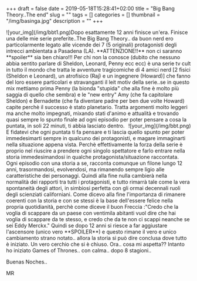 +++
draft = false
date = 2019-05-18T15:28:41+02:00
title = "Big Bang Theory..The end"
slug = ""
tags = []
categories = []
thumbnail = "/img/basinga.jpg"
description = ""
+++
<DIV  style="float:left;">![your_img](/img/bbt1.png)</DIV>
Dopo esattamente 12 anni finisce un'era. Finisce una delle mie serie preferite..The Big Bang Theory.. da buon nerd ero particolarmente legato alle vicende dei 7 (5 originali) protagonisti degli intrecci ambientata a Pasadena (LA). **ATTENZIONE!!** non ci saranno **spoiler** sia ben chiaro!!!
Per chi non la conosce (dubito che nessuno abbia sentito parlare di Sheldon, Leonard, Penny ecc ecc) è una serie tv cult in tutto il mondo che tratta le avventure tragicomiche di 4 amici nerd [2 fisici (Sheldon e Leonard), un atrofisico (Raj) e un ingegnere (Howard)] che fanno del loro essere particolari e stravanganti il leit motiv della serie..se in questo mix mettiamo prima Penny (la bionda "stupida" che alla fine è molto più saggia di quello che sembra) e le "new entry" Amy (che fa capitolare Sheldon) e Bernadette (che fa diventare padre per ben due volte Howard) capite perchè il successo è stato planetario. Tratta argomenti molto leggeri ma anche molto impegnati, mixando stati d'animo e attualità e trovando quasi sempre lo spunto finale ad ogni episodio per poter
<DIV  style="float:right;">![your_img](/img/bbt.png)</DIV>
pensare a cosa  la puntata, in soli 22 minuti, ti abbia lasciato dentro. E fidatevi che ogni puntata ti fa pensare e ti lascia quello spunto per poter immedesimarti sempre in qualcuno dei protagonisti, e magare immaginarti nella situazione appena vista. Perchè effettivamente la forza della serie è proprio nel riuscire a prendere ogni singolo spettatore e farlo entrare nella storia immedesimandosi in qualche protagonista/situazione raccontata.
Ogni episodio con una storia a se, racconta comunque un filone lungo 12 anni, trasormandosi, evolvendosi, ma rimanendo sempre ligio alle caratteristiche dei personaggi. Quindi alla fine nulla cambierà nella normalità dei rapporti tra tutti i protagonisti, e tutto rimarrà tale come la vera spontaneità degli attori, in simbiosi perfetta con gli ormai decennali ruoli degli scienziati californiani.
Come dicevo alla fine l'importanza di rimanere coerenti con la storia e con se stessi è la base dell'essere felice nella propria quotidianità, perchè come diceve il buon Freccia :"Credo che la voglia di scappare da un paese con ventimila abitanti vuol dire che hai voglia di scappare da te stesso, e credo che da te non ci scappi neanche se sei Eddy Merckx."
Quindi se dopo 12 anni si riesce a far aggiustare l'ascensore (unico vero **SPOILER**) e questo rimane il vero e unico cambiamento strano notato.. allora la storia si può dire conclusa dove tutto è iniziato. Un vero cerchio che si è chiuso.
Ora.. cosa mi aspetta?? Intanto ho iniziato Games of Thrones.. con calma.. dopo 8 stagioni..

Buenas Noches..

MR
